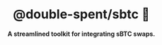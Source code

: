 <h1 align="center">@double-spent/sbtc 🧰</h1>
<p align="center">
  <b>A streamlined toolkit for integrating sBTC swaps.</b>
</p>
